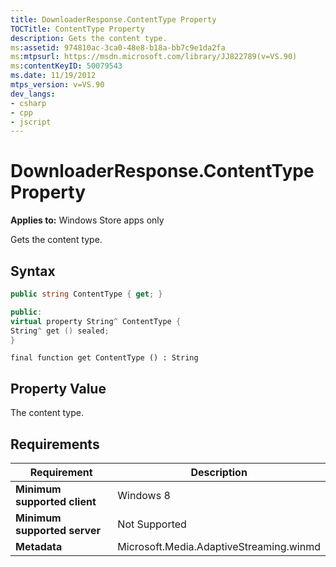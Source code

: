 ```yaml
---
title: DownloaderResponse.ContentType Property
TOCTitle: ContentType Property
description: Gets the content type.
ms:assetid: 974810ac-3ca0-48e8-b18a-bb7c9e1da2fa
ms:mtpsurl: https://msdn.microsoft.com/library/JJ822789(v=VS.90)
ms:contentKeyID: 50079543
ms.date: 11/19/2012
mtps_version: v=VS.90
dev_langs:
- csharp
- cpp
- jscript
---
```


# DownloaderResponse.ContentType Property

**Applies to:** Windows Store apps only

Gets the content type.

## Syntax

```csharp
public string ContentType { get; }
```

```cpp
public:
virtual property String^ ContentType {
String^ get () sealed;
}
```

```jscript
final function get ContentType () : String
```

## Property Value

The content type.

## Requirements

|Requirement|Description|
|--- |--- |
|**Minimum supported client**|Windows 8|
|**Minimum supported server**|Not Supported|
|**Metadata**|Microsoft.Media.AdaptiveStreaming.winmd|
